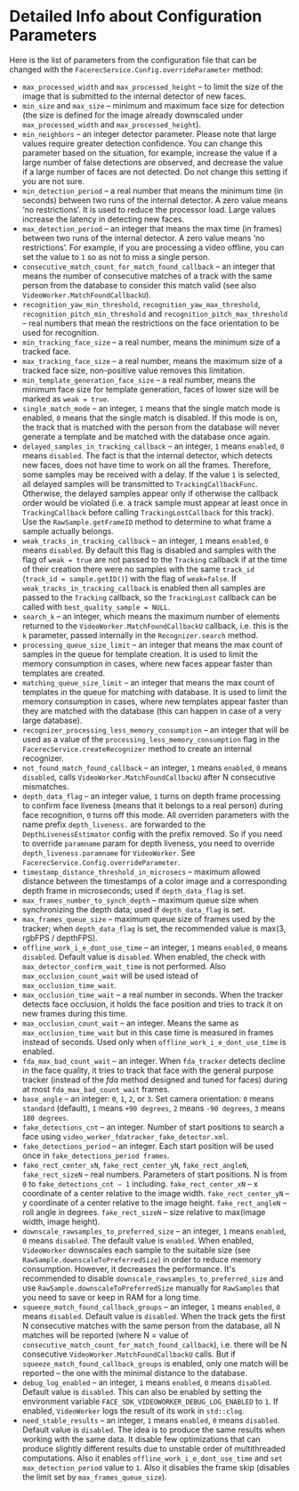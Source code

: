 # Detailed Info about Configuration Parameters

Here is the list of parameters from the configuration file that can be changed with the `FacerecService.Config.overrideParameter` method:

* `max_processed_width` and `max_processed_height` – to limit the size of the image that is submitted to the internal detector of new faces.
* `min_size` and `max_size` – minimum and maximum face size for detection (the size is defined for the image already downscaled under `max_processed_width` and `max_processed_height`).
* `min_neighbors` – an integer detector parameter. Please note that large values require greater detection confidence. You can change this parameter based on the situation, for example, increase the value if a large number of false detections are observed, and decrease the value if a large number of faces are not detected. Do not change this setting if you are not sure.
* `min_detection_period` – a real number that means the minimum time (in seconds) between two runs of the internal detector. A zero value means ‘no restrictions’. It is used to reduce the processor load. Large values increase the latency in detecting new faces.
* `max_detection_period` – an integer that means the max time (in frames) between two runs of the internal detector. A zero value means ‘no restrictions’. For example, if you are processing a video offline, you can set the value to `1` so as not to miss a single person.
* `consecutive_match_count_for_match_found_callback` – an integer that means the number of consecutive matches of a track with the same person from the database to consider this match valid (see also `VideoWorker.MatchFoundCallbackU`).
* `recognition_yaw_min_threshold`, `recognition_yaw_max_threshold`, `recognition_pitch_min_threshold` and `recognition_pitch_max_threshold` – real numbers that mean the restrictions on the face orientation to be used for recognition.
* `min_tracking_face_size` – a real number, means the minimum size of a tracked face.
* `max_tracking_face_size` – a real number, means the maximum size of a tracked face size, non-positive value removes this limitation.
* `min_template_generation_face_size` – a real number, means the minimum face size for template generation, faces of lower size will be marked as `weak = true`.
* `single_match_mode` – an integer, `1` means that the single match mode is enabled, `0` means that the single match is disabled. If this mode is on, the track that is matched with the person from the database will never generate a template and be matched with the database once again.
* `delayed_samples_in_tracking_callback` – an integer, `1` means `enabled`, `0` means `disabled`. The fact is that the internal detector, which detects new faces, does not have time to work on all the frames. Therefore, some samples may be received with a delay. If the value `1` is selected, all delayed samples will be transmitted to `TrackingCallbackFunc`. Otherwise, the delayed samples appear only if otherwise the callback order would be violated (i.e. a track sample must appear at least once in `TrackingCallback` before calling `TrackingLostCallback` for this track). Use the `RawSample.getFrameID` method to determine to what frame a sample actually belongs.
* `weak_tracks_in_tracking_callback` – an integer, `1` means `enabled`, `0` means `disabled`. By default this flag is disabled and samples with the flag of `weak = true` are not passed to the `Tracking` callback if at the time of their creation there were no samples with the same `track_id` (`track_id = sample.getID()`) with the flag of `weak=false`. If `weak_tracks_in_tracking_callback` is enabled then all samples are passed to the `Tracking` callback, so the `TrackingLost` callback can be called with `best_quality_sample = NULL`.
* `search_k` – an integer, which means the maximum number of elements returned to the `VideoWorker.MatchFoundCallbackU` callback, i.e. this is the `k` parameter, passed internally in the `Recognizer.search` method.
* `processing_queue_size_limit` – an integer that means the max count of samples in the queue for template creation. It is used to limit the memory consumption in cases, where new faces appear faster than templates are created.
* `matching_queue_size_limit` – an integer that means the max count of templates in the queue for matching with database. It is used to limit the memory consumption in cases, where new templates appear faster than they are matched with the database (this can happen in case of a very large database).
* `recognizer_processing_less_memory_consumption` – an integer that will be used as a value of the `processing_less_memory_consumption` flag in the `FacerecService.createRecognizer` method to create an internal recognizer.
* `not_found_match_found_callback` – an integer, `1` means `enabled`, `0` means `disabled`, calls `VideoWorker.MatchFoundCallbackU` after N consecutive mismatches.
* `depth_data_flag` – an integer value, `1` turns on depth frame processing to confirm face liveness (means that it belongs to a real person) during face recognition, `0` turns off this mode. All overriden parameters with the name prefix `depth_liveness.` are forwarded to the `DepthLivenessEstimator` config with the prefix removed. So if you need to override `paramname` param for depth liveness, you need to override `depth_liveness.paramname` for `VideoWorker`. See `FacerecService.Config.overrideParameter`.
* `timestamp_distance_threshold_in_microsecs` – maximum allowed distance between the timestamps of a color image and a corresponding depth frame in microseconds; used if `depth_data_flag` is set.
* `max_frames_number_to_synch_depth` – maximum queue size when synchronizing the depth data; used if `depth_data_flag` is set.
* `max_frames_queue_size` – maximum queue size of frames used by the tracker; when `depth_data_flag` is set, the recommended value is max(3, rgbFPS / depthFPS).
* `offline_work_i_e_dont_use_time` – an integer, `1` means `enabled`, `0` means `disabled`. Default value is `disabled`. When enabled, the check with `max_detector_confirm_wait_time` is not performed. Also `max_occlusion_count_wait` will be used istead of `max_occlusion_time_wait`.
* `max_occlusion_time_wait` – a real number in seconds. When the tracker detects face occlusion, it holds the face position and tries to track it on new frames during this time.
* `max_occlusion_count_wait` – an integer. Means the same as `max_occlusion_time_wait` but in this case time is measured in frames instead of seconds. Used only when `offline_work_i_e_dont_use_time` is enabled.
* `fda_max_bad_count_wait` – an integer. When `fda_tracker` detects decline in the face quality, it tries to track that face with the general purpose tracker (instead of the *fda* method designed and tuned for faces) during at most `fda_max_bad_count_wait` frames.
* `base_angle` – an integer: `0`, `1`, `2`, or `3`. Set camera orientation: `0` means `standard` (default), `1` means `+90 degrees`, `2` means `-90 degrees`, `3` means `180 degrees`.
* `fake_detections_cnt` – an integer. Number of start positions to search a face using `video_worker_fdatracker_fake_detector.xml`.
* `fake_detections_period` – an integer. Each start position will be used once in `fake_detections_period frames`.
* `fake_rect_center_xN`, `fake_rect_center_yN`, `fake_rect_angleN`, `fake_rect_sizeN` – real numbers. Parameters of start positions. N is from `0` to `fake_detections_cnt – 1` including. `fake_rect_center_xN` – x coordinate of a center relative to the image width. `fake_rect_center_yN` – y coordinate of a center relative to the image height. `fake_rect_angleN` – roll angle in degrees. `fake_rect_sizeN` – size relative to max(image width, image height).
* `downscale_rawsamples_to_preferred_size` – an integer, `1` means `enabled`, `0` means `disabled`. The default value is `enabled`. When enabled, `VideoWorker` downscales each sample to the suitable size (see `RawSample.downscaleToPreferredSize`) in order to reduce memory consumption. However, it decreases the performance. It's recommended to disable `downscale_rawsamples_to_preferred_size` and use `RawSample.downscaleToPreferredSize` manually for `RawSamples` that you need to save or keep in RAM for a long time.
* `squeeze_match_found_callback_groups` – an integer, `1` means `enabled`, `0` means `disabled`. Default value is `disabled`. When the track gets the first N consecutive matches with the same person from the database, all N matches will be reported (where N = value of `consecutive_match_count_for_match_found_callback`), i.e. there will be N consecutive `VideoWorker.MatchFoundCallbackU` calls. But if `squeeze_match_found_callback_groups` is enabled, only one match will be reported – the one with the minimal distance to the database.
* `debug_log_enabled` – an integer, `1` means `enabled`, `0` means `disabled`. Default value is `disabled`. This can also be enabled by setting the environment variable `FACE_SDK_VIDEOWORKER_DEBUG_LOG_ENABLED` to `1`. If enabled, `VideoWorker` logs the result of its work in `std::clog`.
* `need_stable_results` – an integer, `1` means `enabled`, `0` means `disabled`. Default value is `disabled`. The idea is to produce the same results when working with the same data. It disable few optimizations that can produce slightly different results due to unstable order of multithreaded computations. Also it enables `offline_work_i_e_dont_use_time` and `set max_detection_period` value to `1`. Also it disables the frame skip (disables the limit set by `max_frames_queue_size`).
